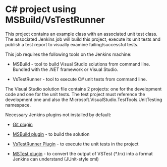 # C# project using MSBuild/VsTestRunner

This project contains an example class with an associated unit test class. The associated Jenkins job will build this project, execute its unit tests and publish a test report to visually examine failing/successful tests.

This job requires the following tools on the Jenkins machine:

* MSBuild - tool to build Visual Studio solutions from command line. Bundled with the .NET framework or Visual Studio.

* VsTestRunner - tool to execute C# unit tests from command line.

The Visual Studio solution file contains 2 projects: one for the development code and one for the unit tests. The test project must reference the development one and also the Microsoft.VisualStudio.TestTools.UnitTesting namespace.

Necessary Jenkins plugins not installed by default:

* [Git plugin](https://wiki.jenkins-ci.org/display/JENKINS/Git+Plugin)

* [MSBuild plugin](https://wiki.jenkins-ci.org/display/JENKINS/MSBuild+Plugin) - to build the solution

* [VsTestRunner Plugin](https://wiki.jenkins-ci.org/display/JENKINS/VsTestRunner+Plugin) - to execute the unit tests in the project

* [MSTest plugin](https://wiki.jenkins-ci.org/display/JENKINS/MSTest+Plugin) - to convert the output of VSTest (*.trx) into a format Jenkins can understand (JUnit-style xml)
